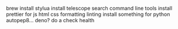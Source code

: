 brew install stylua
install telescope search command line tools
install prettier for js html css formatting linting
install something for python autopep8... deno?
do a check health

